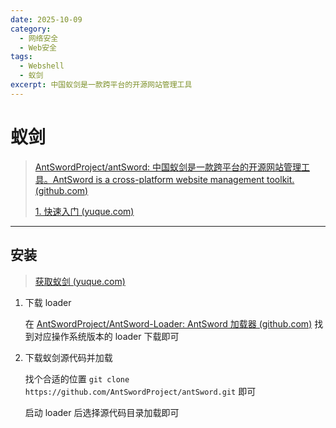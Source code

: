 ```yaml
---
date: 2025-10-09
category:
  - 网络安全
  - Web安全
tags:
  - Webshell
  - 蚁剑
excerpt: 中国蚁剑是一款跨平台的开源网站管理工具
---
```


# 蚁剑

> [AntSwordProject/antSword: 中国蚁剑是一款跨平台的开源网站管理工具。AntSword is a cross-platform website management toolkit. (github.com)](https://github.com/AntSwordProject/antSword?tab=readme-ov-file)
>
>  [1. 快速入门 (yuque.com)](https://www.yuque.com/antswordproject/antsword/lmwppk)

---

## 安装

> [获取蚁剑 (yuque.com)](https://www.yuque.com/antswordproject/antsword/srruro)

1. 下载 loader

   在 [AntSwordProject/AntSword-Loader: AntSword 加载器 (github.com)](https://github.com/AntSwordProject/AntSword-Loader) 找到对应操作系统版本的 loader 下载即可

2. 下载蚁剑源代码并加载

   找个合适的位置 `git clone https://github.com/AntSwordProject/antSword.git` 即可

   启动 loader 后选择源代码目录加载即可

   